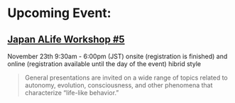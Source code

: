 # Upcoming Event:

## [Japan ALife Workshop #5](https://alife-japan.org/archives/event/第5回人工生命研究会)
November 23th 9:30am - 6:00pm (JST)
onsite (registration is finished) and online (registration available until the day of the event) hibrid style

> General presentations are invited on a wide range of topics related to autonomy, evolution, consciousness, and other phenomena that characterize “life-like behavior.”
